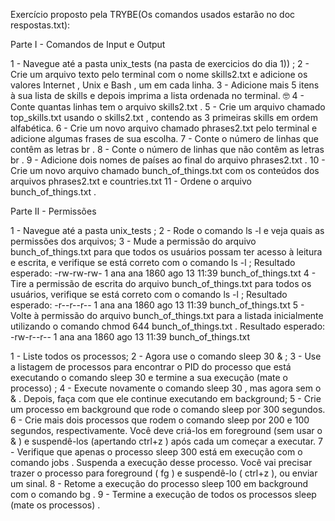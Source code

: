 Exercício proposto pela TRYBE(Os comandos usados estarão no doc respostas.txt):

Parte I - Comandos de Input e Output

1 - Navegue até a pasta unix_tests (na pasta de exercicios do dia 1)) ;
2 - Crie um arquivo texto pelo terminal com o nome skills2.txt e adicione os valores Internet , Unix e Bash , um em cada linha.
3 - Adicione mais 5 itens à sua lista de skills e depois imprima a lista ordenada no terminal. 🤓
4 - Conte quantas linhas tem o arquivo skills2.txt .
5 - Crie um arquivo chamado top_skills.txt usando o skills2.txt , contendo as 3 primeiras skills em ordem alfabética.
6 - Crie um novo arquivo chamado phrases2.txt pelo terminal e adicione algumas frases de sua escolha.
7 - Conte o número de linhas que contêm as letras br .
8 - Conte o número de linhas que não contêm as letras br .
9 - Adicione dois nomes de países ao final do arquivo phrases2.txt .
10 - Crie um novo arquivo chamado bunch_of_things.txt com os conteúdos dos arquivos phrases2.txt e countries.txt
11 - Ordene o arquivo bunch_of_things.txt .

Parte II - Permissões

1 - Navegue até a pasta unix_tests ;
2 - Rode o comando ls -l e veja quais as permissões dos arquivos;
3 - Mude a permissão do arquivo bunch_of_things.txt para que todos os usuários possam ter acesso à leitura e escrita, e verifique se está correto com o comando ls -l ; Resultado esperado: -rw-rw-rw- 1 ana ana 1860 ago 13 11:39 bunch_of_things.txt
4 - Tire a permissão de escrita do arquivo bunch_of_things.txt para todos os usuários, verifique se está correto com o comando ls -l ;
Resultado esperado: -r--r--r-- 1 ana ana 1860 ago 13 11:39 bunch_of_things.txt
5 - Volte à permissão do arquivo bunch_of_things.txt para a listada inicialmente utilizando o comando chmod 644 bunch_of_things.txt .
Resultado esperado: -rw-r--r-- 1 ana ana 1860 ago 13 11:39 bunch_of_things.txt

 

1 - Liste todos os processos;
2 - Agora use o comando sleep 30 & ;
3 - Use a listagem de processos para encontrar o PID do processo que está executando o comando sleep 30 e termine a sua execução (mate o processo) ;
4 - Execute novamente o comando sleep 30 , mas agora sem o & . Depois, faça com que ele continue executando em background;
5 - Crie um processo em background que rode o comando sleep por 300 segundos.
6 - Crie mais dois processos que rodem o comando sleep por 200 e 100 segundos, respectivamente.
Você deve criá-los em foreground (sem usar o & ) e suspendê-los (apertando ctrl+z ) após cada um começar a executar.
7 - Verifique que apenas o processo sleep 300 está em execução com o comando jobs . Suspenda a execução desse processo. 
 Você vai precisar trazer o processo para foreground ( fg ) e suspendê-lo ( ctrl+z ), ou enviar um sinal.
8 - Retome a execução do processo sleep 100 em background com o comando bg .
9 - Termine a execução de todos os processos sleep (mate os processos) .
